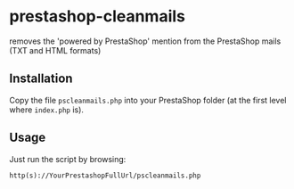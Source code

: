 # prestashop-cleanmails
removes the 'powered by PrestaShop' mention from the PrestaShop mails (TXT and HTML formats)

## Installation

Copy the file `pscleanmails.php` into your PrestaShop folder (at the first level where `index.php` is).

## Usage

Just run the script by browsing:

```
http(s)://YourPrestashopFullUrl/pscleanmails.php
```
